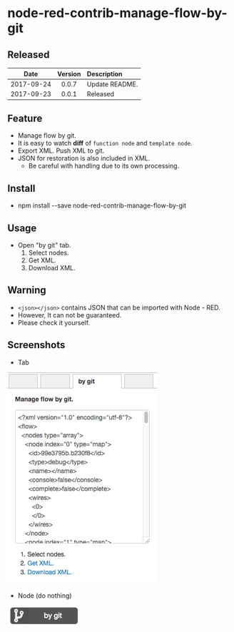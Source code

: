 # node-red-contrib-manage-flow-by-git

## Released

|Date|Version|Description|
|:--:|:--:|:--|
|2017-09-24|0.0.7|Update README.|
|2017-09-23|0.0.1|Released|


## Feature

- Manage flow by git.
- It is easy to watch **diff** of `function node` and `template node`.
- Export XML. Push XML to git.
- JSON for restoration is also included in XML.
  - Be careful with handling due to its own processing.

## Install

- npm install --save node-red-contrib-manage-flow-by-git

## Usage

- Open "by git" tab.
  1. Select nodes.
  1. Get XML.
  1. Download XML.

## Warning

- `<json></json>` contains JSON that can be imported with Node - RED.
- However, It can not be guaranteed. 
- Please check it yourself.

## Screenshots

- Tab

![Tab](./screenshots/tab.png)

- Node (do nothing)

![Node image](./screenshots/node.png)

